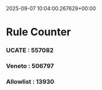 2025-09-07 10:04:00.267629+00:00
# Rule Counter 
 ### UCATE : 557082

 ### Veneto : 506797

 ### Allowlist : 13930